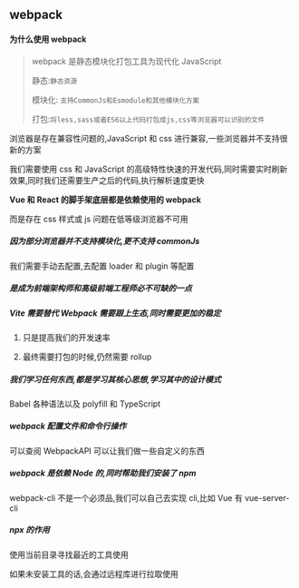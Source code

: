 ## webpack

#### 为什么使用 webpack

> webpack 是静态模块化打包工具为现代化 JavaScript
>
> 静态:`静态资源`
>
> 模块化: `支持CommonJs和Esmodule和其他模块化方案`
>
> 打包:`将less,sass或者ES6以上代码打包成js,css等浏览器可以识别的文件`

浏览器是存在兼容性问题的,JavaScript 和 css 进行兼容,一些浏览器并不支持很新的方案

我们需要使用 css 和 JavaScript 的高级特性快速的开发代码,同时需要实时刷新效果,同时我们还需要生产之后的代码,执行解析速度更快

**Vue 和 React 的脚手架底层都是依赖使用的 webpack**

而是存在 css 样式或 js 问题在低等级浏览器不可用

##### 因为部分浏览器并不支持模块化,更不支持 commonJs

我们需要手动去配置,去配置 loader 和 plugin 等配置

##### 是成为前端架构师和高级前端工程师必不可缺的一点

##### Vite 需要替代 Webpack 需要跟上生态,同时需要更加的稳定

1. 只是提高我们的开发速率

2. 最终需要打包的时候,仍然需要 rollup

##### 我们学习任何东西,都是学习其核心思想,学习其中的设计模式

Babel 各种语法以及 polyfill 和 TypeScript

##### webpack 配置文件和命令行操作

可以查阅 WebpackAPI 可以让我们做一些自定义的东西

##### webpack 是依赖 Node 的,同时帮助我们安装了 npm

webpack-cli 不是一个必须品,我们可以自己去实现 cli,比如 Vue 有 vue-server-cli

##### npx 的作用

使用当前目录寻找最近的工具使用

如果未安装工具的话,会通过远程库进行拉取使用
